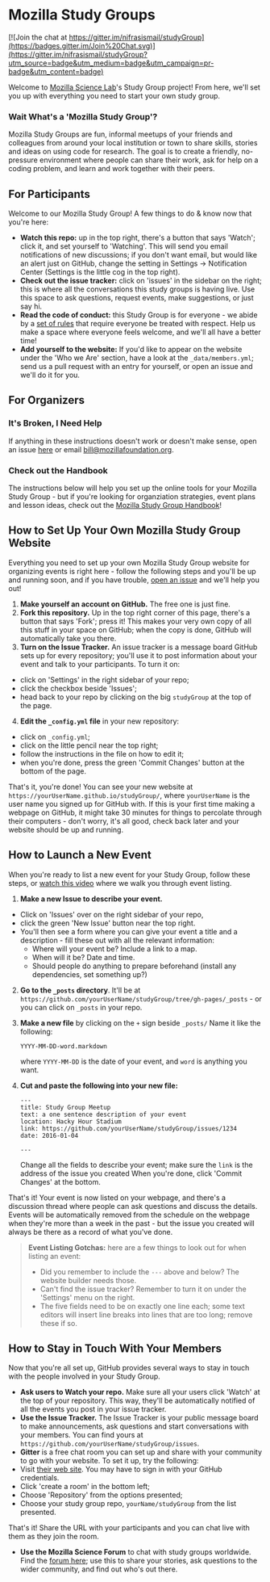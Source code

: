 Mozilla Study Groups
============

[![Join the chat at https://gitter.im/nifrasismail/studyGroup](https://badges.gitter.im/Join%20Chat.svg)](https://gitter.im/nifrasismail/studyGroup?utm_source=badge&utm_medium=badge&utm_campaign=pr-badge&utm_content=badge)

Welcome to [Mozilla Science Lab](https://www.mozillascience.org/)'s Study Group project! From here, we'll set you up with everything you need to start your own study group.

### Wait What's a 'Mozilla Study Group'?

Mozilla Study Groups are fun, informal meetups of your friends and colleagues from around your local institution or town to share skills, stories and ideas on using code for research. The goal is to create a friendly, no-pressure environment where people can share their work, ask for help on a coding problem, and learn and work together with their peers.

## For Participants

Welcome to our Mozilla Study Group! A few things to do & know now that you're here:

 - **Watch this repo:** up in the top right, there's a button that says 'Watch'; click it, and set yourself to 'Watching'. This will send you email notifications of new discussions; if you don't want email, but would like an alert just on GitHub, change the setting in Settings -> Notification Center (Settings is the little cog in the top right).
 - **Check out the issue tracker:** click on 'issues' in the sidebar on the right; this is where all the conversations this study groups is having live. Use this space to ask questions, request events, make suggestions, or just say hi.
 - **Read the code of conduct:** this Study Group is for everyone - we abide by a [set of rules](https://www.mozillascience.org/code-of-conduct/) that require everyone be treated with respect. Help us make a space where everyone feels welcome, and we'll all have a better time!
 - **Add yourself to the website:** If you'd like to appear on the website under the 'Who we Are' section, have a look at the `_data/members.yml`; send us a pull request with an entry for yourself, or open an issue and we'll do it for you.

## For Organizers

### It's Broken, I Need Help

If anything in these instructions doesn't work or doesn't make sense, open an issue [here](https://github.com/mozillascience/studyGroup/issues) or email bill@mozillafoundation.org.

### Check out the Handbook

The instructions below will help you set up the online tools for your Mozilla Study Group - but if you're looking for organziation strategies, event plans and lesson ideas, check out the [Mozilla Study Group Handbook](https://mozillascience.github.io/studyGroupHandbook/)!

## How to Set Up Your Own Mozilla Study Group Website

Everything you need to set up your own Mozilla Study Group website for organizing events is right here - follow the following steps and you'll be up and running soon, and if you have trouble, [open an issue](https://github.com/mozillascience/studyGroup/issues) and we'll help you out!

 1. **Make yourself an account on GitHub.** The free one is just fine.
 2. **Fork this repository.** Up in the top right corner of this page, there's a button that says 'Fork'; press it! This makes your very own copy of all this stuff in your space on GitHub; when the copy is done, GitHub will automatically take you there.
 3. **Turn on the Issue Tracker.** An issue tracker is a message board GitHub sets up for every repository; you'll use it to post information about your event and talk to your participants. To turn it on: 
   - click on 'Settings' in the right sidebar of your repo;
   - click the checkbox beside 'Issues'; 
   - head back to your repo by clicking on the big `studyGroup` at the top of the page.
 4. **Edit the `_config.yml` file** in your new repository:
   - click on `_config.yml`;
   - click on the little pencil near the top right;
   - follow the instructions in the file on how to edit it; 
   - when you're done, press the green 'Commit Changes' button at the bottom of the page.

That's it, you're done! You can see your new website at `https://yourUserName.github.io/studyGroup/`, where `yourUserName` is the user name you signed up for GitHub with. If this is your first time making a webpage on GitHub, it might take 30 minutes for things to percolate through their computers - don't worry, it's all good, check back later and your website should be up and running.

## How to Launch a New Event

When you're ready to list a new event for your Study Group, follow these steps, or [watch this video](https://youtu.be/abglQgEIccw) where we walk you through event listing.

 1. **Make a new Issue to describe your event.** 
   - Click on 'Issues' over on the right sidebar of your repo, 
   - click the green 'New Issue' button near the top right. 
   - You'll then see a form where you can give your event a title and a description - fill these out with all the relevant information:
     - Where will your event be? Include a link to a map.
     - When will it be? Date and time.
     - Should people do anything to prepare beforehand (install any dependencies, set something up?)
 2. **Go to the `_posts` directory**. It'll be at `https://github.com/yourUserName/studyGroup/tree/gh-pages/_posts` - or you can click on `_posts` in your repo.
 3. **Make a new file** by clicking on the `+` sign beside `_posts/` Name it like the following:

    ```
    YYYY-MM-DD-word.markdown
    ```

    where `YYYY-MM-DD` is the date of your event, and `word` is anything you want.
 4. **Cut and paste the following into your new file:**
    ```
    ---
    title: Study Group Meetup
    text: a one sentence description of your event
    location: Hacky Hour Stadium
    link: https://github.com/yourUserName/studyGroup/issues/1234
    date: 2016-01-04

    ---
    ```
    Change all the fields to describe your event; make sure the `link` is the address of the issue you created When you're done, click 'Commit Changes' at the bottom.

That's it! Your event is now listed on your webpage, and there's a discussion thread where people can ask questions and discuss the details. Events will be automatically removed from the schedule on the webpage when they're more than a week in the past - but the issue you created will always be there as a record of what you've done.

> **Event Listing Gotchas:** here are a few things to look out for when listing an event:
>  - Did you remember to include the `---` above and below? The website builder needs those.
>  - Can't find the issue tracker? Remember to turn it on under the 'Settings' menu on the right.
>  - The five fields need to be on exactly one line each; some text editors will insert line breaks into lines that are too long; remove these if so.

## How to Stay in Touch With Your Members

Now that you're all set up, GitHub provides several ways to stay in touch with the people involved in your Study Group.

  - **Ask users to Watch your repo.** Make sure all your users click 'Watch' at the top of your repository. This way, they'll be automatically notified of all the events you post in your issue tracker. 
  - **Use the Issue Tracker.** The Issue Tracker is your public message board to make announcements, ask questions and start conversations with your members. You can find yours at `https://github.com/yourUserName/studyGroup/issues`.
  - **Gitter** is a free chat room you can set up and share with your community to go with your website. To set it up, try the following:
   - Visit [their web site](https://gitter.im). You may have to sign in with your GitHub credentials.
   - Click 'create a room' in the bottom left;
   - Choose 'Repository' from the options presented;
   - Choose your study group repo, `yourName/studyGroup` from the list presented.
 
  That's it! Share the URL with your participants and you can chat live with them as they join the room.
  - **Use the Mozilla Science Forum** to chat with study groups worldwide. Find the [forum here](https://forum.mozillascience.org/category/events/study-groups); use this to share your stories, ask questions to the wider community, and find out who's out there.
